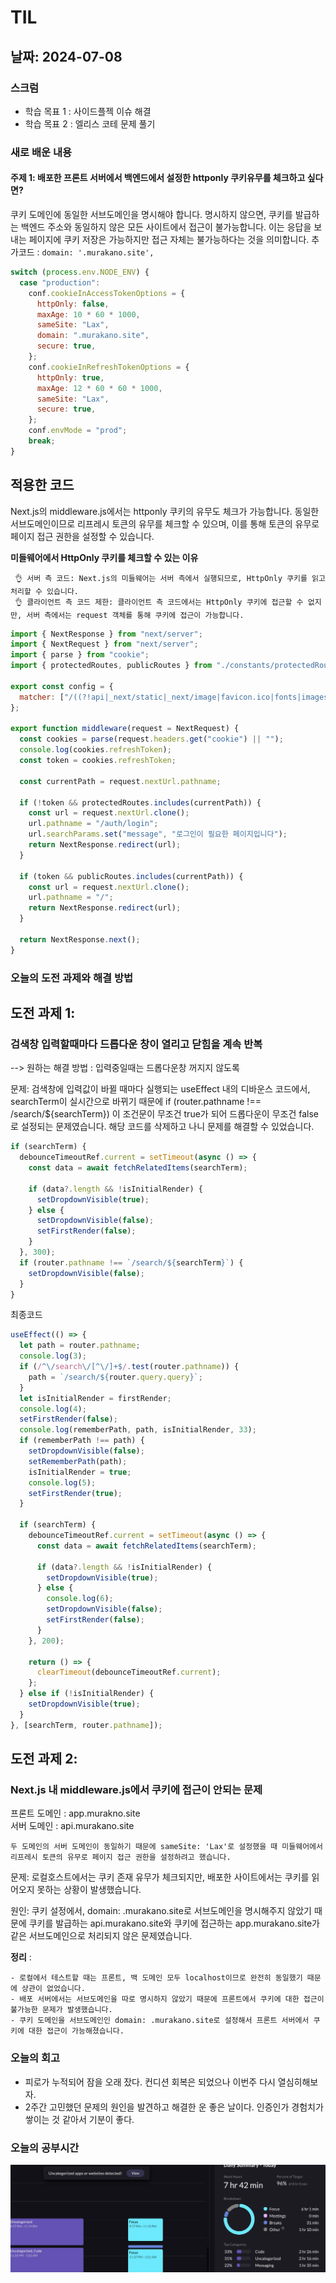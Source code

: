 # TIL

## 날짜: 2024-07-08

### 스크럼

- 학습 목표 1 : 사이드플젝 이슈 해결
- 학습 목표 2 : 엘리스 코테 문제 풀기

### 새로 배운 내용

#### 주제 1: 배포한 프론트 서버에서 백엔드에서 설정한 httponly 쿠키유무를 체크하고 싶다면?

쿠키 도메인에 동일한 서브도메인을 명시해야 합니다. 명시하지 않으면, 쿠키를 발급하는 백엔드 주소와 동일하지 않은 모든 사이트에서 접근이 불가능합니다. 이는 응답을 보내는 페이지에 쿠키 저장은 가능하지만 접근 자체는 불가능하다는 것을 의미합니다.
추가코드 : `domain: '.murakano.site',`

```javascript
switch (process.env.NODE_ENV) {
  case "production":
    conf.cookieInAccessTokenOptions = {
      httpOnly: false,
      maxAge: 10 * 60 * 1000,
      sameSite: "Lax",
      domain: ".murakano.site",
      secure: true,
    };
    conf.cookieInRefreshTokenOptions = {
      httpOnly: true,
      maxAge: 12 * 60 * 60 * 1000,
      sameSite: "Lax",
      secure: true,
    };
    conf.envMode = "prod";
    break;
}
```

## 적용한 코드

Next.js의 middleware.js에서는 httponly 쿠키의 유무도 체크가 가능합니다. 동일한 서브도메인이므로 리프레시 토큰의 유무를 체크할 수 있으며, 이를 통해 토큰의 유무로 페이지 접근 권한을 설정할 수 있습니다.

**미들웨어에서 HttpOnly 쿠키를 체크할 수 있는 이유**

```
 👌 서버 측 코드: Next.js의 미들웨어는 서버 측에서 실행되므로, HttpOnly 쿠키를 읽고 처리할 수 있습니다.
 👌 클라이언트 측 코드 제한: 클라이언트 측 코드에서는 HttpOnly 쿠키에 접근할 수 없지만, 서버 측에서는 request 객체를 통해 쿠키에 접근이 가능합니다.
```

```javascript
import { NextResponse } from "next/server";
import { NextRequest } from "next/server";
import { parse } from "cookie";
import { protectedRoutes, publicRoutes } from "./constants/protectedRoutes";

export const config = {
  matcher: ["/((?!api|_next/static|_next/image|favicon.ico|fonts|images).*)"],
};

export function middleware(request = NextRequest) {
  const cookies = parse(request.headers.get("cookie") || "");
  console.log(cookies.refreshToken);
  const token = cookies.refreshToken;

  const currentPath = request.nextUrl.pathname;

  if (!token && protectedRoutes.includes(currentPath)) {
    const url = request.nextUrl.clone();
    url.pathname = "/auth/login";
    url.searchParams.set("message", "로그인이 필요한 페이지입니다");
    return NextResponse.redirect(url);
  }

  if (token && publicRoutes.includes(currentPath)) {
    const url = request.nextUrl.clone();
    url.pathname = "/";
    return NextResponse.redirect(url);
  }

  return NextResponse.next();
}
```

### 오늘의 도전 과제와 해결 방법

## 도전 과제 1:

### 검색창 입력할때마다 드롭다운 창이 열리고 닫힘을 계속 반복

--> 원하는 해결 방법 : 입력중일때는 드롭다운창 꺼지지 않도록

문제: 검색창에 입력값이 바뀔 때마다 실행되는 useEffect 내의 디바운스 코드에서, searchTerm이 실시간으로 바뀌기 때문에 if (router.pathname !== /search/${searchTerm}) 이 조건문이 무조건 true가 되어 드롭다운이 무조건 false로 설정되는 문제였습니다. 해당 코드를 삭제하고 나니 문제를 해결할 수 있었습니다.

```javascript
if (searchTerm) {
  debounceTimeoutRef.current = setTimeout(async () => {
    const data = await fetchRelatedItems(searchTerm);

    if (data?.length && !isInitialRender) {
      setDropdownVisible(true);
    } else {
      setDropdownVisible(false);
      setFirstRender(false);
    }
  }, 300);
  if (router.pathname !== `/search/${searchTerm}`) {
    setDropdownVisible(false);
  }
}
```

최종코드

```javascript
useEffect(() => {
  let path = router.pathname;
  console.log(3);
  if (/^\/search\/[^\/]+$/.test(router.pathname)) {
    path = `/search/${router.query.query}`;
  }
  let isInitialRender = firstRender;
  console.log(4);
  setFirstRender(false);
  console.log(rememberPath, path, isInitialRender, 33);
  if (rememberPath !== path) {
    setDropdownVisible(false);
    setRememberPath(path);
    isInitialRender = true;
    console.log(5);
    setFirstRender(true);
  }

  if (searchTerm) {
    debounceTimeoutRef.current = setTimeout(async () => {
      const data = await fetchRelatedItems(searchTerm);

      if (data?.length && !isInitialRender) {
        setDropdownVisible(true);
      } else {
        console.log(6);
        setDropdownVisible(false);
        setFirstRender(false);
      }
    }, 200);

    return () => {
      clearTimeout(debounceTimeoutRef.current);
    };
  } else if (!isInitialRender) {
    setDropdownVisible(true);
  }
}, [searchTerm, router.pathname]);
```

## 도전 과제 2:

### Next.js 내 middleware.js에서 쿠키에 접근이 안되는 문제

프론트 도메인 : app.murakno.site  
서버 도메인 : api.murakano.site

```
두 도메인의 서버 도메인이 동일하기 때문에 sameSite: 'Lax'로 설정했을 때 미들웨어에서 리프레시 토큰의 유무로 페이지 접근 권한을 설정하려고 했습니다.
```

문제: 로컬호스트에서는 쿠키 존재 유무가 체크되지만, 배포한 사이트에서는 쿠키를 읽어오지 못하는 상황이 발생했습니다.

원인: 쿠키 설정에서, domain: .murakano.site로 서브도메인을 명시해주지 않았기 때문에 쿠키를 발급하는 api.murakano.site와 쿠키에 접근하는 app.murakano.site가 같은 서브도메인으로 처리되지 않은 문제였습니다.

**정리** :

```
- 로컬에서 테스트할 때는 프론트, 백 도메인 모두 localhost이므로 완전히 동일했기 때문에 상관이 없었습니다.
- 배포 서버에서는 서브도메인을 따로 명시하지 않았기 때문에 프론트에서 쿠키에 대한 접근이 불가능한 문제가 발생했습니다.
- 쿠키 도메인을 서브도메인인 domain: .murakano.site로 설정해서 프론트 서버에서 쿠키에 대한 접근이 가능해졌습니다.
```

### 오늘의 회고

- 피로가 누적되어 잠을 오래 잤다. 컨디션 회복은 되었으나 이번주 다시 열심히해보자.
- 2주간 고민했던 문제의 원인을 발견하고 해결한 운 좋은 날이다. 인증인가 경험치가 쌓이는 것 같아서 기분이 좋다.

### 오늘의 공부시간

![alt text](image.png)
